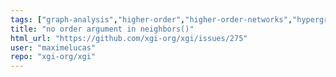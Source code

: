 ```yaml
---
tags: ["graph-analysis","higher-order","higher-order-networks","hypergraphs","improve","network-science","simplicial-complexes"]
title: "no order argument in neighbors()"
html_url: "https://github.com/xgi-org/xgi/issues/275"
user: "maximelucas"
repo: "xgi-org/xgi"
---
```


